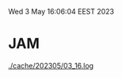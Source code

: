 Wed  3 May 16:06:04 EEST 2023
# JAM
<a href='./cache/202305/03_16.log'>./cache/202305/03_16.log</a>
